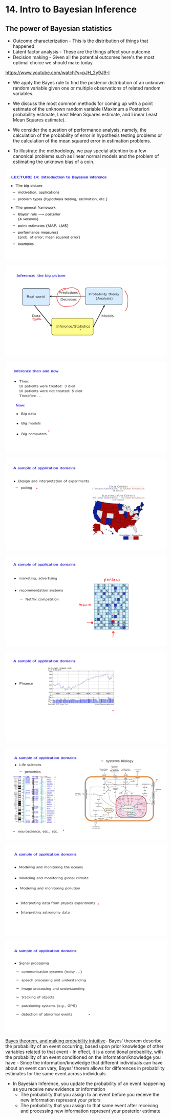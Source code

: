 # 14. Intro to Bayesian Inference

## The power of Bayesian statistics

- Outcome characterization - This is the distribution of things that happened
- Latent factor analysis - These are the things affect your outcome
- Decision making - Given all the potential outcomes here's the most optimal choice we should make today

https://www.youtube.com/watch?v=pJH_2y9J9-I

- We apply the Bayes rule to find the posterior distribution of an unknown random variable given one or multiple observations of related random variables.

- We discuss the most common methods for coming up with a point estimate of the unknown random variable (Maximum a Posteriori probability estimate, Least Mean Squares estimate, and Linear Least Mean Squares estimate).

- We consider the question of performance analysis, namely, the calculation of the probability of error in hypothesis testing problems or the calculation of the mean squared error in estimation problems.

- To illustrate the methodology, we pay special attention to a few canonical problems such as linear normal models and the problem of estimating the unknown bias of a coin.

![image](../../../media/Intro-Syllabus_14.-Intro-to-Bayesian-Inference-image1.jpg)

![image](../../../media/Intro-Syllabus_14.-Intro-to-Bayesian-Inference-image2.jpg)

![image](../../../media/Intro-Syllabus_14.-Intro-to-Bayesian-Inference-image3.jpg)

![image](../../../media/Intro-Syllabus_14.-Intro-to-Bayesian-Inference-image4.jpg)

![image](../../../media/Intro-Syllabus_14.-Intro-to-Bayesian-Inference-image5.jpg)

![image](../../../media/Intro-Syllabus_14.-Intro-to-Bayesian-Inference-image6.jpg)

![image](../../../media/Intro-Syllabus_14.-Intro-to-Bayesian-Inference-image7.jpg)

![image](../../../media/Intro-Syllabus_14.-Intro-to-Bayesian-Inference-image8.jpg)

![image](../../../media/Intro-Syllabus_14.-Intro-to-Bayesian-Inference-image9.jpg)

[Bayes theorem, and making probability intuitive](https://www.youtube.com/watch?v=HZGCoVF3YvM)- Bayes' theorem describe the probability of an event occurring, based upon prior knowledge of other variables related to that event
    - In effect, it is a conditional probability, with the probability of an event conditioned on the information/knowledge you have
    - Since the information/knowledge that different individuals can have about an event can vary, Bayes' thorem allows for differences in probability estimates for the same event across individuals

- In Bayesian Inference, you update the probability of an event happening as you receive new evidence or information
    - The probability that you assign to an event before you receive the new information represent your priors
    - The probability that you assign to that same event after receiving and processing new information represent your posterior estimate
